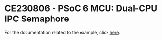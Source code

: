 # CE230806 - PSoC 6 MCU: Dual-CPU IPC Semaphore

For the documentation related to the example, click  [here](../README.md).